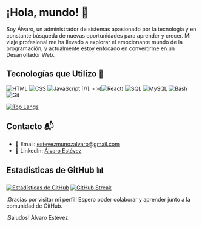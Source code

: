 # ¡Hola, mundo! 👋

Soy Álvaro, un administrador de sistemas apasionado por la tecnología y en constante búsqueda de nuevas oportunidades para aprender y crecer. Mi viaje profesional me ha llevado a explorar el emocionante mundo de la programación, y actualmente estoy enfocado en convertirme en un Desarrollador Web.

## Tecnologías que Utilizo 🚀

![HTML](https://img.icons8.com/color/48/000000/html-5--v1.png)
![CSS](https://img.icons8.com/color/48/000000/css3.png)
![JavaScript](https://img.icons8.com/color/48/000000/javascript--v1.png)
[//]: <>(![React](https://img.icons8.com/color/48/000000/react-native.png))
![SQL](https://img.icons8.com/color/48/000000/sql.png)
![MySQL](https://img.icons8.com/color/48/000000/mysql.png)
![Bash](https://img.icons8.com/color/48/000000/console.png)
![Git](https://img.icons8.com/color/48/000000/git.png)

[![Top Langs](https://github-readme-stats.vercel.app/api/top-langs/?username=alvaroem17&theme=dark)](https://github.com/anuraghazra/github-readme-stats)


## Contacto 📬

- 📧 Email: estevezmunozalvaro@gmail.com
- 💼 LinkedIn: [Álvaro Estévez](www.linkedin.com/in/álvaro-estévez-muñoz-99484b215)

## Estadísticas de GitHub 📊

[![Estadísticas de GitHub](https://github-readme-stats.vercel.app/api?username=alvaroem17&theme=dark)](https://github.com/anuraghazra/github-readme-stats)
[![GitHub Streak](https://streak-stats.demolab.com?user=alvaroem17&theme=dark)](https://git.io/streak-stats)

¡Gracias por visitar mi perfil! Espero poder colaborar y aprender junto a la comunidad de GitHub.

¡Saludos!
Álvaro Estévez.

